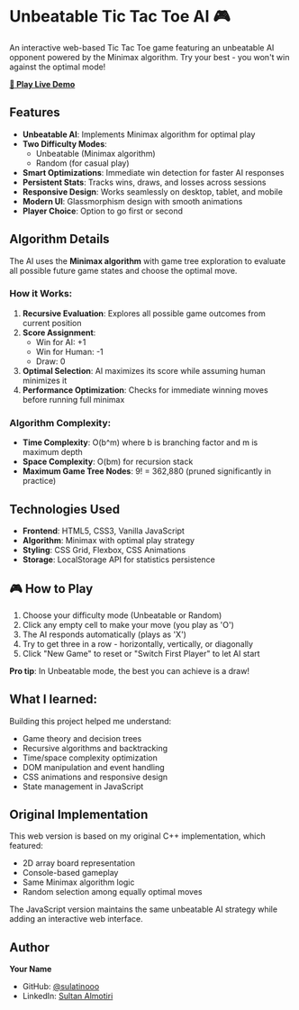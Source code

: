 # Unbeatable Tic Tac Toe AI 🎮

An interactive web-based Tic Tac Toe game featuring an unbeatable AI opponent powered by the Minimax algorithm. Try your best - you won't win against the optimal mode!

**[🎯 Play Live Demo](https://your-username.github.io/tic-tac-toe-minimax/)**

##  Features

- **Unbeatable AI**: Implements Minimax algorithm for optimal play
- **Two Difficulty Modes**: 
  - Unbeatable (Minimax algorithm)
  - Random (for casual play)
- **Smart Optimizations**: Immediate win detection for faster AI responses
- **Persistent Stats**: Tracks wins, draws, and losses across sessions
- **Responsive Design**: Works seamlessly on desktop, tablet, and mobile
- **Modern UI**: Glassmorphism design with smooth animations
- **Player Choice**: Option to go first or second

##  Algorithm Details

The AI uses the **Minimax algorithm** with game tree exploration to evaluate all possible future game states and choose the optimal move.

### How it Works:
1. **Recursive Evaluation**: Explores all possible game outcomes from current position
2. **Score Assignment**: 
   - Win for AI: +1
   - Win for Human: -1  
   - Draw: 0
3. **Optimal Selection**: AI maximizes its score while assuming human minimizes it
4. **Performance Optimization**: Checks for immediate winning moves before running full minimax

### Algorithm Complexity:
- **Time Complexity**: O(b^m) where b is branching factor and m is maximum depth
- **Space Complexity**: O(bm) for recursion stack
- **Maximum Game Tree Nodes**: 9! = 362,880 (pruned significantly in practice)

##  Technologies Used

- **Frontend**: HTML5, CSS3, Vanilla JavaScript
- **Algorithm**: Minimax with optimal play strategy
- **Styling**: CSS Grid, Flexbox, CSS Animations
- **Storage**: LocalStorage API for statistics persistence

## 🎮 How to Play

1. Choose your difficulty mode (Unbeatable or Random)
2. Click any empty cell to make your move (you play as 'O')
3. The AI responds automatically (plays as 'X')
4. Try to get three in a row - horizontally, vertically, or diagonally
5. Click "New Game" to reset or "Switch First Player" to let AI start

**Pro tip**: In Unbeatable mode, the best you can achieve is a draw!


##  What I learned:

Building this project helped me understand:
- Game theory and decision trees
- Recursive algorithms and backtracking
- Time/space complexity optimization
- DOM manipulation and event handling
- CSS animations and responsive design
- State management in JavaScript

##  Original Implementation

This web version is based on my original C++ implementation, which featured:
- 2D array board representation
- Console-based gameplay
- Same Minimax algorithm logic
- Random selection among equally optimal moves

The JavaScript version maintains the same unbeatable AI strategy while adding an interactive web interface.


##  Author

**Your Name**

- GitHub: [@sulatinooo](https://github.com/sulatinooo)
- LinkedIn: [Sultan Almotiri](https://www.linkedin.com/in/sultan-abdullah-almotiri/)

